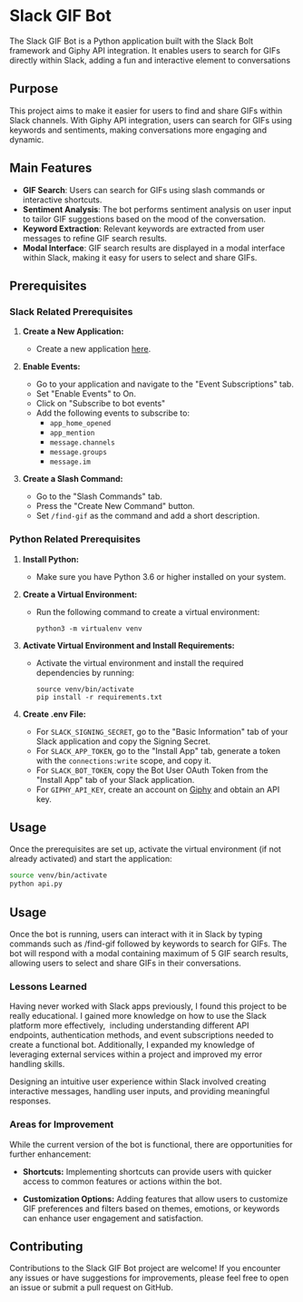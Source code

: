 # Slack GIF Bot

The Slack GIF Bot is a Python application built with the Slack Bolt framework and Giphy API integration. It enables users to search for GIFs directly within Slack, adding a fun and interactive element to conversations

## Purpose
This project aims to make it easier for users to find and share GIFs within Slack channels. With Giphy API integration, users can search for GIFs using keywords and sentiments, making conversations more engaging and dynamic.

## Main Features

- **GIF Search**: Users can search for GIFs using slash commands or interactive shortcuts.
- **Sentiment Analysis**: The bot performs sentiment analysis on user input to tailor GIF suggestions based on the mood of the conversation.
- **Keyword Extraction**: Relevant keywords are extracted from user messages to refine GIF search results.
- **Modal Interface**: GIF search results are displayed in a modal interface within Slack, making it easy for users to select and share GIFs.


## Prerequisites

### Slack Related Prerequisites

1. **Create a New Application:**
   - Create a new application [here](https://api.slack.com/apps).

2. **Enable Events:**
   - Go to your application and navigate to the "Event Subscriptions" tab.
   - Set "Enable Events" to On.
   - Click on "Subscribe to bot events"
   - Add the following events to subscribe to:
     - `app_home_opened`
     - `app_mention`
     - `message.channels`
     - `message.groups`
     - `message.im`
     
3. **Create a Slash Command:**
   - Go to the "Slash Commands" tab.
   - Press the "Create New Command" button.
   - Set `/find-gif` as the command and add a short description.


### Python Related Prerequisites

1. **Install Python:**
   - Make sure you have Python 3.6 or higher installed on your system.

2. **Create a Virtual Environment:**
   - Run the following command to create a virtual environment:
     ```
     python3 -m virtualenv venv
     ```

3. **Activate Virtual Environment and Install Requirements:**
   - Activate the virtual environment and install the required dependencies by running:
     ```
     source venv/bin/activate
     pip install -r requirements.txt
     ```

4. **Create .env File:**
   - For `SLACK_SIGNING_SECRET`, go to the "Basic Information" tab of your Slack application and copy the Signing Secret.
   - For `SLACK_APP_TOKEN`, go to the "Install App" tab, generate a token with the `connections:write` scope, and copy it.
   - For `SLACK_BOT_TOKEN`, copy the Bot User OAuth Token from the "Install App" tab of your Slack application.
   - For `GIPHY_API_KEY`, create an account on [Giphy](https://developers.giphy.com/dashboard/) and obtain an API key.
   
## Usage

Once the prerequisites are set up, activate the virtual environment (if not already activated) and start the application:

```bash
source venv/bin/activate
python api.py
```



## Usage
Once the bot is running, users can interact with it in Slack by typing commands such as /find-gif followed by keywords to search for GIFs. The bot will respond with a modal containing maximum of 5 GIF search results, allowing users to select and share GIFs in their conversations.

### Lessons Learned

Having never worked with Slack apps previously, I found this project to be really educational. I gained more knowledge on how to use the Slack platform more effectively,  including understanding different API endpoints, authentication methods, and event subscriptions needed to create a functional bot. Additionally, I expanded my knowledge of leveraging external services within a project and improved my error handling skills.

Designing an intuitive user experience within Slack involved creating interactive messages, handling user inputs, and providing meaningful responses.

### Areas for Improvement

While the current version of the bot is functional, there are opportunities for further enhancement:

- **Shortcuts:** Implementing shortcuts can provide users with quicker access to common features or actions within the bot.

- **Customization Options:** Adding features that allow users to customize GIF preferences and filters based on themes, emotions, or keywords can enhance user engagement and satisfaction.

## Contributing
Contributions to the Slack GIF Bot project are welcome! If you encounter any issues or have suggestions for improvements, please feel free to open an issue or submit a pull request on GitHub.

